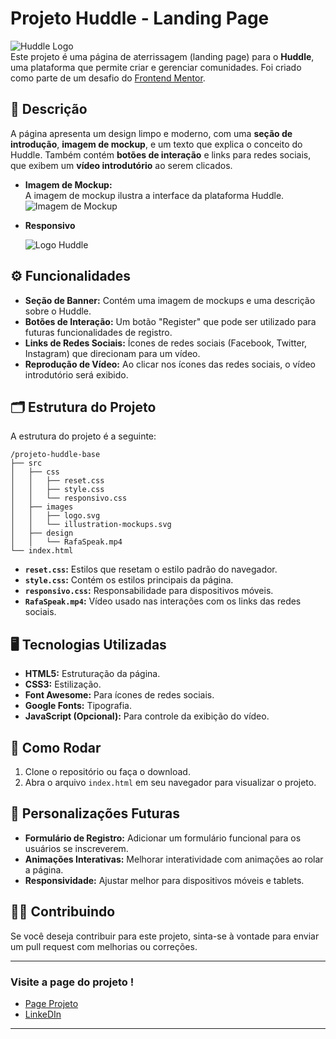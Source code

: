 # Projeto Huddle - Landing Page

![Huddle Logo]("../frontend-mentor-devquest/src/images/logo.svg")  
Este projeto é uma página de aterrissagem (landing page) para o **Huddle**, uma plataforma que permite criar e gerenciar comunidades. Foi criado como parte de um desafio do [Frontend Mentor](https://www.frontendmentor.io/challenges/huddle-landing-page-with-a-single-introductory-section-B_2Wvxgi0/hub).

## 📄 Descrição

A página apresenta um design limpo e moderno, com uma **seção de introdução**, **imagem de mockup**, e um texto que explica o conceito do Huddle. Também contém **botões de interação** e links para redes sociais, que exibem um **vídeo introdutório** ao serem clicados.

- **Imagem de Mockup:**  
  A imagem de mockup ilustra a interface da plataforma Huddle.  
  ![Imagem de Mockup](../frontend-mentor-devquest/src/design/active-states.jpg)
  
- **Responsivo**  


  ![Logo Huddle](../frontend-mentor-devquest/src/design/mobile-design.jpg)

## ⚙️ Funcionalidades

- **Seção de Banner:** Contém uma imagem de mockups e uma descrição sobre o Huddle.
- **Botões de Interação:** Um botão "Register" que pode ser utilizado para futuras funcionalidades de registro.
- **Links de Redes Sociais:** Ícones de redes sociais (Facebook, Twitter, Instagram) que direcionam para um vídeo.
- **Reprodução de Vídeo:** Ao clicar nos ícones das redes sociais, o vídeo introdutório será exibido.

## 🗂️ Estrutura do Projeto

A estrutura do projeto é a seguinte:

```
/projeto-huddle-base
├── src
│   ├── css
│   │   ├── reset.css
│   │   ├── style.css
│   │   └── responsivo.css
│   ├── images
│   │   ├── logo.svg
│   │   └── illustration-mockups.svg
│   ├── design
│   │   └── RafaSpeak.mp4
└── index.html
```

- **`reset.css`:** Estilos que resetam o estilo padrão do navegador.
- **`style.css`:** Contém os estilos principais da página.
- **`responsivo.css`:** Responsabilidade para dispositivos móveis.
- **`RafaSpeak.mp4`:** Vídeo usado nas interações com os links das redes sociais.

## 🖥️ Tecnologias Utilizadas

- **HTML5:** Estruturação da página.
- **CSS3:** Estilização.
- **Font Awesome:** Para ícones de redes sociais.
- **Google Fonts:** Tipografia.
- **JavaScript (Opcional):** Para controle da exibição do vídeo.

## 🚀 Como Rodar

1. Clone o repositório ou faça o download.
2. Abra o arquivo `index.html` em seu navegador para visualizar o projeto.

## 🔧 Personalizações Futuras

- **Formulário de Registro:** Adicionar um formulário funcional para os usuários se inscreverem.
- **Animações Interativas:** Melhorar interatividade com animações ao rolar a página.
- **Responsividade:** Ajustar melhor para dispositivos móveis e tablets.

## 👨‍💻 Contribuindo

Se você deseja contribuir para este projeto, sinta-se à vontade para enviar um pull request com melhorias ou correções.

---

### Visite a page do projeto !

- [Page Projeto](https://rafaspeak.github.io/frontend-mentor-devquest/)
- [LinkeDIn](https://www.linkedin.com/in/rafaeldoros%C3%A1rio/)

---

